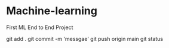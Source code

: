 # Machine-learning
First ML End to End Project

git add .
git commit -m 'messgae'
git push origin main
git status